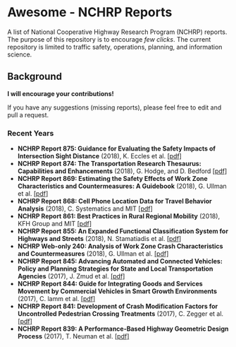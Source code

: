 # Awesome - NCHRP Reports

A list of National Cooperative Highway Research Program (NCHRP) reports. The purpose of this repository is to encourage *few clicks*. The current repository is limited to traffic safety, operations, planning, and information science. 

## Background
 
**I will encourage your contributions!**

If you have any suggestions (missing reports), please feel free to edit and pull a request.


### Recent Years
- **NCHRP Report 875: Guidance for Evaluating the Safety Impacts of Intersection Sight Distance** (2018), K. Eccles et al. [[pdf]](https://github.com/subasish/Awesome-NCHRP-Reports-/blob/master/Reports/NCHRP%20875.pdf)
- **NCHRP Report 874: The Transportation Research Thesaurus: Capabilities and Enhancements** (2018), G. Hodge, and D. Bedford [[pdf]](https://github.com/subasish/Awesome-NCHRP-Reports-/blob/master/Reports/NCHRP%20874.pdf)
- **NCHRP Report 869: Estimating the Safety Effects of Work Zone Characteristics and Countermeasures: A Guidebook** (2018), G. Ullman et al. [[pdf]](https://github.com/subasish/Awesome-NCHRP-Reports-/blob/master/Reports/NCHRP%20869.pdf)
- **NCHRP Report 868: Cell Phone Location Data for Travel Behavior Analysis** (2018), C. Systematics and MIT [[pdf]](https://github.com/subasish/Awesome-NCHRP-Reports-/blob/master/Reports/NCHRP%20868.pdf)
- **NCHRP Report 861: Best Practices in Rural Regional Mobility** (2018), KFH Group and MIT [[pdf]](https://github.com/subasish/Awesome-NCHRP-Reports-/blob/master/Reports/NCHRP%20861.pdf)
- **NCHRP Report 855: An Expanded Functional Classification System for Highways and Streets** (2018), N. Stamatiadis et al. [[pdf]](https://github.com/subasish/Awesome-NCHRP-Reports-/blob/master/Reports/NCHRP%20855.pdf)
- **NCHRP Web-only 240: Analysis of Work Zone Crash Characteristics and Countermeasures** (2018), G. Ullman et al. [[pdf]](https://github.com/subasish/Awesome-NCHRP-Reports-/blob/master/Reports/NCHRP%20wo240.pdf)
- **NCHRP Report 845: Advancing Automated and Connected Vehicles: Policy and Planning Strategies for State and Local Transportation Agencies** (2017), J. Zmud et al. [[pdf]](https://github.com/subasish/Awesome-NCHRP-Reports-/blob/master/Reports/NCHRP%20845.pdf)
- **NCHRP Report 844: Guide for Integrating Goods and Services Movement by Commercial Vehicles in Smart Growth Environments** (2017), C. lamm et al. [[pdf]](https://github.com/subasish/Awesome-NCHRP-Reports-/blob/master/Reports/NCHRP%20844.pdf)
- **NCHRP Report 841: Development of Crash Modification Factors for Uncontrolled Pedestrian Crossing Treatments** (2017), C. Zegger et al. [[pdf]](https://github.com/subasish/Awesome-NCHRP-Reports-/blob/master/Reports/NCHRP%20841.pdf)
- **NCHRP Report 839: A Performance-Based Highway Geometric Design Process** (2017), T. Neuman et al. [[pdf]](https://github.com/subasish/Awesome-NCHRP-Reports-/blob/master/Reports/NCHRP%20839.pdf)
